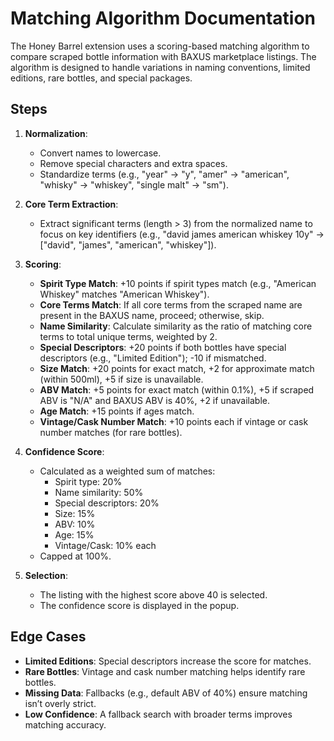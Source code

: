 # Matching Algorithm Documentation

The Honey Barrel extension uses a scoring-based matching algorithm to compare scraped bottle information with BAXUS marketplace listings. The algorithm is designed to handle variations in naming conventions, limited editions, rare bottles, and special packages.

## Steps
1. **Normalization**:
   - Convert names to lowercase.
   - Remove special characters and extra spaces.
   - Standardize terms (e.g., "year" → "y", "amer" → "american", "whisky" → "whiskey", "single malt" → "sm").

2. **Core Term Extraction**:
   - Extract significant terms (length > 3) from the normalized name to focus on key identifiers (e.g., "david james american whiskey 10y" → ["david", "james", "american", "whiskey"]).

3. **Scoring**:
   - **Spirit Type Match**: +10 points if spirit types match (e.g., "American Whiskey" matches "American Whiskey").
   - **Core Terms Match**: If all core terms from the scraped name are present in the BAXUS name, proceed; otherwise, skip.
   - **Name Similarity**: Calculate similarity as the ratio of matching core terms to total unique terms, weighted by 2.
   - **Special Descriptors**: +20 points if both bottles have special descriptors (e.g., "Limited Edition"); -10 if mismatched.
   - **Size Match**: +20 points for exact match, +2 for approximate match (within 500ml), +5 if size is unavailable.
   - **ABV Match**: +5 points for exact match (within 0.1%), +5 if scraped ABV is "N/A" and BAXUS ABV is 40%, +2 if unavailable.
   - **Age Match**: +15 points if ages match.
   - **Vintage/Cask Number Match**: +10 points each if vintage or cask number matches (for rare bottles).

4. **Confidence Score**:
   - Calculated as a weighted sum of matches:
     - Spirit type: 20%
     - Name similarity: 50%
     - Special descriptors: 20%
     - Size: 15%
     - ABV: 10%
     - Age: 15%
     - Vintage/Cask: 10% each
   - Capped at 100%.

5. **Selection**:
   - The listing with the highest score above 40 is selected.
   - The confidence score is displayed in the popup.

## Edge Cases
- **Limited Editions**: Special descriptors increase the score for matches.
- **Rare Bottles**: Vintage and cask number matching helps identify rare bottles.
- **Missing Data**: Fallbacks (e.g., default ABV of 40%) ensure matching isn’t overly strict.
- **Low Confidence**: A fallback search with broader terms improves matching accuracy.
